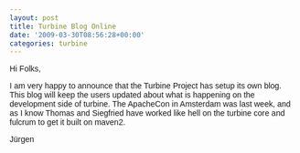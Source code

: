 ```yaml
---
layout: post
title: Turbine Blog Online
date: '2009-03-30T08:56:28+00:00'
categories: turbine
---
```

<p><font face="verdana,arial,helvetica,sans-serif">Hi Folks,</font></p>
  <p><font face="verdana,arial,helvetica,sans-serif">I am very happy to announce that the Turbine Project has setup its own blog. This blog will keep the users updated about what is happening on the development side of turbine. The ApacheCon in Amsterdam was last week, and as I know Thomas and Siegfried have worked like hell on the turbine core and fulcrum to get it built on maven2. </font></p>
  <p><font face="verdana,arial,helvetica,sans-serif">Jürgen</font></p>
